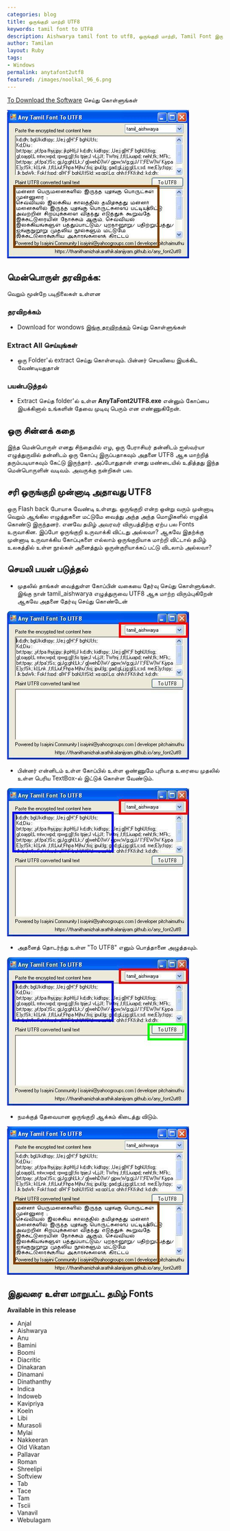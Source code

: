 ```yaml
---  
categories: blog  
title: ஒருங்குறி மாற்றி UTF8
keywords: tamil font to UTF8  
description: Aishwarya tamil font to utf8, ஒருங்குறி மாற்றி, Tamil Font இருந்து UTF8 ஆக மாற்றும் கருவி, Tamil Font to UTF8, any tamil font to utf8, Tamil Unicode Converter
author: Tamilan  
layout: Ruby  
tags:     
- Windows 
permalink: anytafont2utf8  
featured: /images/noolkal_96_6.png  
---  
```

[To Download the Software](https://github.com/ThaniThamizhAkarathiKalanjiyam/tam_ilakiyam/raw/master/Collections/AnyTaFont2UTF8_V2.zip) செய்து கொள்ளுங்கள்

![](/images/ta2utf8_7.JPG)
## மென்பொருள் தரவிறக்க:
வெறும் மூன்றே படிநிலைகள் உள்ளன

### தரவிறக்கம்
 - Download for wondows [இங்கு தரவிறக்கம்](https://github.com/ThaniThamizhAkarathiKalanjiyam/tam_ilakiyam/raw/master/Collections/AnyTaFont2UTF8_V2.zip) செய்து கொள்ளுங்கள்

### Extract All செய்யுங்கள்
- ஒரு Folder'ல் extract செய்து கொள்ளவும். பின்னர் செயலியை இயக்கிட வேண்டியதுதான்

### பயன்படுத்தல்
 - Extract செய்த folder'ல் உள்ள **AnyTaFont2UTF8.exe** என்னும் கோப்பை இயக்கினால் உங்களின் தேவை முடிவு பெரும் என எண்ணுகிறேன்.
 

## ஒரு சின்னக் கதை
இந்த மென்பொருள் எனது சிந்தையில் எழ, ஒரு பேராசியர் தன்னிடம் ஐஸ்வர்யா எழுத்துருவில் தன்னிடம் ஒரு கோப்பு இருப்பதாகவும் அதனை UTF8 ஆக மாற்றித் தரும்படியாகவும் கேட்டு இருந்தார். அப்போதுதான் எனது மண்டையில் உதித்தது இந்த மென்பொருளின் வடிவம். அவருக்கு நன்றிகள் பல.

## சரி ஒருங்குறி முன்னாடி அதாவது UTF8
ஒரு Flash back போயாக வேண்டி உள்ளது. ஒருங்குறி என்ற ஒன்று வரும் முன்னாடி வெறும் ஆங்கில எழுத்துகளை மட்டுமே வைத்து அந்த அந்த மொழிகளில் எழுதிக் கொண்டு இருந்தனர். எனவே தமிழ் அவரவர் விருபத்திற்கு ஏற்ப பல Fonts உருவாகின. இப்போ ஒருங்குறி உருவாக்கி விட்டது அல்லவா? ஆகவே இதற்க்கு முன்னாடி உருவாக்கிய கோப்புகளை எல்லாம் ஒருங்குறியாக மாற்றி விட்டால் தமிழ் உலகத்தில் உள்ள நூல்கள் அனைத்தும் ஒருன்குரியாக்கப் பட்டு விடலாம் அல்லவா?


## செயலி பயன் படுத்தல்
- முதலில் தாங்கள் வைத்துள்ள கோப்பின் வகையை தேர்வு செய்து கொள்ளுங்கள். இங்கு நான் tamil_aishwarya எழுத்துருவை UTF8 ஆக மாற்ற விரும்புகிறேன் ஆகவே அதனை தேர்வு செய்து கொண்டேன்

![](/images/ta2utf8_3.JPG)
- பின்னர் என்னிடம் உள்ள கோப்பில் உள்ள ஒண்ணுமே புரியாத உரையை முதலில் உள்ள பெரிய TextBox-ல் இட்டுக் கொள்ள வேண்டும்.

![](/images/ta2utf8_4.JPG)
- அதனைத் தொடர்ந்து உள்ள "To UTF8" எனும் பொத்தானை அழுத்தவும்.

![](/images/ta2utf8_5.JPG)
- நமக்குத் தேவையான ஒருங்குறி ஆக்கம் கிடைத்து விடும்.

![](/images/ta2utf8_7.JPG)

## இதுவரை உள்ள மாறுபட்ட தமிழ் Fonts
**Available in this release**
- Anjal
- Aishwarya 
- Anu
- Bamini
- Boomi
- Diacritic
- Dinakaran
- Dinamani
- Dinathanthy
- Indica
- Indoweb
- Kavipriya
- Koeln
- Libi
- Murasoli
- Mylai
- Nakkeeran
- Old Vikatan
- Pallavar
- Roman
- Shreelipi
- Softview
- Tab
- Tace
- Tam
- Tscii
- Vanavil
- Webulagam


